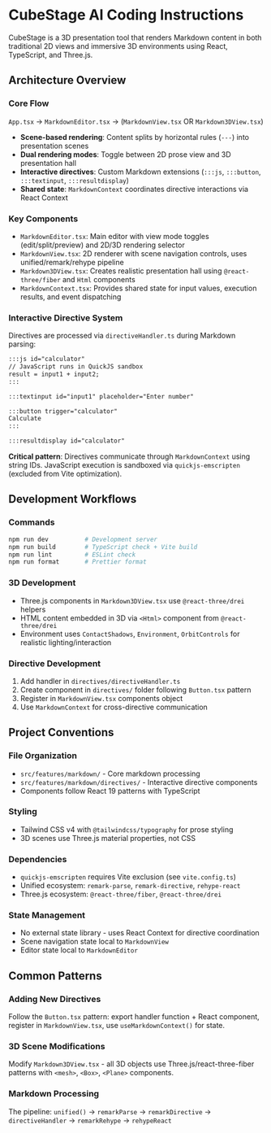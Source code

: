 # CubeStage AI Coding Instructions

CubeStage is a 3D presentation tool that renders Markdown content in both traditional 2D views and immersive 3D environments using React, TypeScript, and Three.js.

## Architecture Overview

### Core Flow
`App.tsx` → `MarkdownEditor.tsx` → (`MarkdownView.tsx` OR `Markdown3DView.tsx`)

- **Scene-based rendering**: Content splits by horizontal rules (`---`) into presentation scenes
- **Dual rendering modes**: Toggle between 2D prose view and 3D presentation hall
- **Interactive directives**: Custom Markdown extensions (`:::js`, `:::button`, `:::textinput`, `:::resultdisplay`) 
- **Shared state**: `MarkdownContext` coordinates directive interactions via React Context

### Key Components

- `MarkdownEditor.tsx`: Main editor with view mode toggles (edit/split/preview) and 2D/3D rendering selector
- `MarkdownView.tsx`: 2D renderer with scene navigation controls, uses unified/remark/rehype pipeline
- `Markdown3DView.tsx`: Creates realistic presentation hall using `@react-three/fiber` and `Html` components
- `MarkdownContext.tsx`: Provides shared state for input values, execution results, and event dispatching

### Interactive Directive System

Directives are processed via `directiveHandler.ts` during Markdown parsing:

```markdown
:::js id="calculator"
// JavaScript runs in QuickJS sandbox
result = input1 + input2;
:::

:::textinput id="input1" placeholder="Enter number"

:::button trigger="calculator"
Calculate
:::

:::resultdisplay id="calculator"
```

**Critical pattern**: Directives communicate through `MarkdownContext` using string IDs. JavaScript execution is sandboxed via `quickjs-emscripten` (excluded from Vite optimization).

## Development Workflows

### Commands
```bash
npm run dev          # Development server
npm run build        # TypeScript check + Vite build  
npm run lint         # ESLint check
npm run format       # Prettier format
```

### 3D Development
- Three.js components in `Markdown3DView.tsx` use `@react-three/drei` helpers
- HTML content embedded in 3D via `<Html>` component from `@react-three/drei`
- Environment uses `ContactShadows`, `Environment`, `OrbitControls` for realistic lighting/interaction

### Directive Development
1. Add handler in `directives/directiveHandler.ts`
2. Create component in `directives/` folder following `Button.tsx` pattern
3. Register in `MarkdownView.tsx` components object
4. Use `MarkdownContext` for cross-directive communication

## Project Conventions

### File Organization
- `src/features/markdown/` - Core markdown processing
- `src/features/markdown/directives/` - Interactive directive components
- Components follow React 19 patterns with TypeScript

### Styling
- Tailwind CSS v4 with `@tailwindcss/typography` for prose styling
- 3D scenes use Three.js material properties, not CSS

### Dependencies
- `quickjs-emscripten` requires Vite exclusion (see `vite.config.ts`)
- Unified ecosystem: `remark-parse`, `remark-directive`, `rehype-react`
- Three.js ecosystem: `@react-three/fiber`, `@react-three/drei`

### State Management
- No external state library - uses React Context for directive coordination
- Scene navigation state local to `MarkdownView`
- Editor state local to `MarkdownEditor`

## Common Patterns

### Adding New Directives
Follow the `Button.tsx` pattern: export handler function + React component, register in `MarkdownView.tsx`, use `useMarkdownContext()` for state.

### 3D Scene Modifications  
Modify `Markdown3DView.tsx` - all 3D objects use Three.js/react-three-fiber patterns with `<mesh>`, `<Box>`, `<Plane>` components.

### Markdown Processing
The pipeline: `unified()` → `remarkParse` → `remarkDirective` → `directiveHandler` → `remarkRehype` → `rehypeReact`
